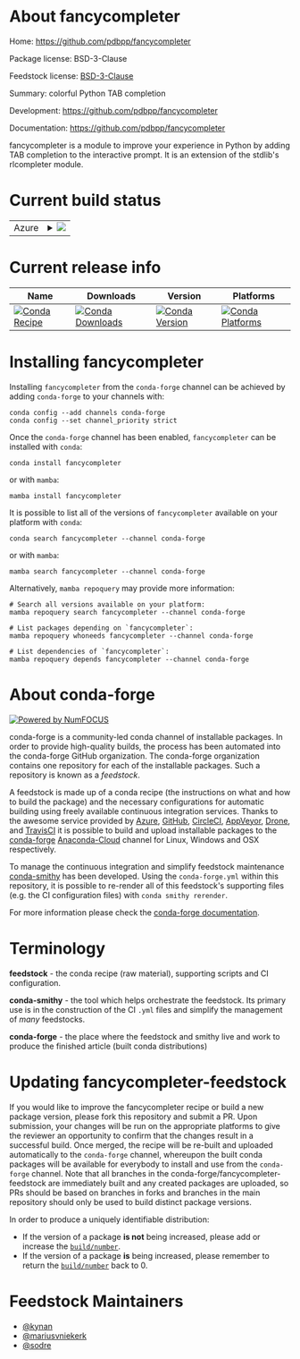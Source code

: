 About fancycompleter
====================

Home: https://github.com/pdbpp/fancycompleter

Package license: BSD-3-Clause

Feedstock license: [BSD-3-Clause](https://github.com/conda-forge/fancycompleter-feedstock/blob/main/LICENSE.txt)

Summary: colorful Python TAB completion

Development: https://github.com/pdbpp/fancycompleter

Documentation: https://github.com/pdbpp/fancycompleter

fancycompleter is a module to improve your experience in Python by adding
TAB completion to the interactive prompt. It is an extension of the
stdlib's rlcompleter module.


Current build status
====================


<table>
    
  <tr>
    <td>Azure</td>
    <td>
      <details>
        <summary>
          <a href="https://dev.azure.com/conda-forge/feedstock-builds/_build/latest?definitionId=286&branchName=main">
            <img src="https://dev.azure.com/conda-forge/feedstock-builds/_apis/build/status/fancycompleter-feedstock?branchName=main">
          </a>
        </summary>
        <table>
          <thead><tr><th>Variant</th><th>Status</th></tr></thead>
          <tbody><tr>
              <td>linux_64_python3.10.____cpython</td>
              <td>
                <a href="https://dev.azure.com/conda-forge/feedstock-builds/_build/latest?definitionId=286&branchName=main">
                  <img src="https://dev.azure.com/conda-forge/feedstock-builds/_apis/build/status/fancycompleter-feedstock?branchName=main&jobName=linux&configuration=linux%20linux_64_python3.10.____cpython" alt="variant">
                </a>
              </td>
            </tr><tr>
              <td>linux_64_python3.11.____cpython</td>
              <td>
                <a href="https://dev.azure.com/conda-forge/feedstock-builds/_build/latest?definitionId=286&branchName=main">
                  <img src="https://dev.azure.com/conda-forge/feedstock-builds/_apis/build/status/fancycompleter-feedstock?branchName=main&jobName=linux&configuration=linux%20linux_64_python3.11.____cpython" alt="variant">
                </a>
              </td>
            </tr><tr>
              <td>linux_64_python3.8.____73_pypy</td>
              <td>
                <a href="https://dev.azure.com/conda-forge/feedstock-builds/_build/latest?definitionId=286&branchName=main">
                  <img src="https://dev.azure.com/conda-forge/feedstock-builds/_apis/build/status/fancycompleter-feedstock?branchName=main&jobName=linux&configuration=linux%20linux_64_python3.8.____73_pypy" alt="variant">
                </a>
              </td>
            </tr><tr>
              <td>linux_64_python3.8.____cpython</td>
              <td>
                <a href="https://dev.azure.com/conda-forge/feedstock-builds/_build/latest?definitionId=286&branchName=main">
                  <img src="https://dev.azure.com/conda-forge/feedstock-builds/_apis/build/status/fancycompleter-feedstock?branchName=main&jobName=linux&configuration=linux%20linux_64_python3.8.____cpython" alt="variant">
                </a>
              </td>
            </tr><tr>
              <td>linux_64_python3.9.____73_pypy</td>
              <td>
                <a href="https://dev.azure.com/conda-forge/feedstock-builds/_build/latest?definitionId=286&branchName=main">
                  <img src="https://dev.azure.com/conda-forge/feedstock-builds/_apis/build/status/fancycompleter-feedstock?branchName=main&jobName=linux&configuration=linux%20linux_64_python3.9.____73_pypy" alt="variant">
                </a>
              </td>
            </tr><tr>
              <td>linux_64_python3.9.____cpython</td>
              <td>
                <a href="https://dev.azure.com/conda-forge/feedstock-builds/_build/latest?definitionId=286&branchName=main">
                  <img src="https://dev.azure.com/conda-forge/feedstock-builds/_apis/build/status/fancycompleter-feedstock?branchName=main&jobName=linux&configuration=linux%20linux_64_python3.9.____cpython" alt="variant">
                </a>
              </td>
            </tr><tr>
              <td>osx_64_python3.10.____cpython</td>
              <td>
                <a href="https://dev.azure.com/conda-forge/feedstock-builds/_build/latest?definitionId=286&branchName=main">
                  <img src="https://dev.azure.com/conda-forge/feedstock-builds/_apis/build/status/fancycompleter-feedstock?branchName=main&jobName=osx&configuration=osx%20osx_64_python3.10.____cpython" alt="variant">
                </a>
              </td>
            </tr><tr>
              <td>osx_64_python3.11.____cpython</td>
              <td>
                <a href="https://dev.azure.com/conda-forge/feedstock-builds/_build/latest?definitionId=286&branchName=main">
                  <img src="https://dev.azure.com/conda-forge/feedstock-builds/_apis/build/status/fancycompleter-feedstock?branchName=main&jobName=osx&configuration=osx%20osx_64_python3.11.____cpython" alt="variant">
                </a>
              </td>
            </tr><tr>
              <td>osx_64_python3.8.____73_pypy</td>
              <td>
                <a href="https://dev.azure.com/conda-forge/feedstock-builds/_build/latest?definitionId=286&branchName=main">
                  <img src="https://dev.azure.com/conda-forge/feedstock-builds/_apis/build/status/fancycompleter-feedstock?branchName=main&jobName=osx&configuration=osx%20osx_64_python3.8.____73_pypy" alt="variant">
                </a>
              </td>
            </tr><tr>
              <td>osx_64_python3.8.____cpython</td>
              <td>
                <a href="https://dev.azure.com/conda-forge/feedstock-builds/_build/latest?definitionId=286&branchName=main">
                  <img src="https://dev.azure.com/conda-forge/feedstock-builds/_apis/build/status/fancycompleter-feedstock?branchName=main&jobName=osx&configuration=osx%20osx_64_python3.8.____cpython" alt="variant">
                </a>
              </td>
            </tr><tr>
              <td>osx_64_python3.9.____73_pypy</td>
              <td>
                <a href="https://dev.azure.com/conda-forge/feedstock-builds/_build/latest?definitionId=286&branchName=main">
                  <img src="https://dev.azure.com/conda-forge/feedstock-builds/_apis/build/status/fancycompleter-feedstock?branchName=main&jobName=osx&configuration=osx%20osx_64_python3.9.____73_pypy" alt="variant">
                </a>
              </td>
            </tr><tr>
              <td>osx_64_python3.9.____cpython</td>
              <td>
                <a href="https://dev.azure.com/conda-forge/feedstock-builds/_build/latest?definitionId=286&branchName=main">
                  <img src="https://dev.azure.com/conda-forge/feedstock-builds/_apis/build/status/fancycompleter-feedstock?branchName=main&jobName=osx&configuration=osx%20osx_64_python3.9.____cpython" alt="variant">
                </a>
              </td>
            </tr><tr>
              <td>osx_arm64_python3.10.____cpython</td>
              <td>
                <a href="https://dev.azure.com/conda-forge/feedstock-builds/_build/latest?definitionId=286&branchName=main">
                  <img src="https://dev.azure.com/conda-forge/feedstock-builds/_apis/build/status/fancycompleter-feedstock?branchName=main&jobName=osx&configuration=osx%20osx_arm64_python3.10.____cpython" alt="variant">
                </a>
              </td>
            </tr><tr>
              <td>osx_arm64_python3.11.____cpython</td>
              <td>
                <a href="https://dev.azure.com/conda-forge/feedstock-builds/_build/latest?definitionId=286&branchName=main">
                  <img src="https://dev.azure.com/conda-forge/feedstock-builds/_apis/build/status/fancycompleter-feedstock?branchName=main&jobName=osx&configuration=osx%20osx_arm64_python3.11.____cpython" alt="variant">
                </a>
              </td>
            </tr><tr>
              <td>osx_arm64_python3.8.____cpython</td>
              <td>
                <a href="https://dev.azure.com/conda-forge/feedstock-builds/_build/latest?definitionId=286&branchName=main">
                  <img src="https://dev.azure.com/conda-forge/feedstock-builds/_apis/build/status/fancycompleter-feedstock?branchName=main&jobName=osx&configuration=osx%20osx_arm64_python3.8.____cpython" alt="variant">
                </a>
              </td>
            </tr><tr>
              <td>osx_arm64_python3.9.____cpython</td>
              <td>
                <a href="https://dev.azure.com/conda-forge/feedstock-builds/_build/latest?definitionId=286&branchName=main">
                  <img src="https://dev.azure.com/conda-forge/feedstock-builds/_apis/build/status/fancycompleter-feedstock?branchName=main&jobName=osx&configuration=osx%20osx_arm64_python3.9.____cpython" alt="variant">
                </a>
              </td>
            </tr><tr>
              <td>win_64_python3.10.____cpython</td>
              <td>
                <a href="https://dev.azure.com/conda-forge/feedstock-builds/_build/latest?definitionId=286&branchName=main">
                  <img src="https://dev.azure.com/conda-forge/feedstock-builds/_apis/build/status/fancycompleter-feedstock?branchName=main&jobName=win&configuration=win%20win_64_python3.10.____cpython" alt="variant">
                </a>
              </td>
            </tr><tr>
              <td>win_64_python3.11.____cpython</td>
              <td>
                <a href="https://dev.azure.com/conda-forge/feedstock-builds/_build/latest?definitionId=286&branchName=main">
                  <img src="https://dev.azure.com/conda-forge/feedstock-builds/_apis/build/status/fancycompleter-feedstock?branchName=main&jobName=win&configuration=win%20win_64_python3.11.____cpython" alt="variant">
                </a>
              </td>
            </tr><tr>
              <td>win_64_python3.8.____73_pypy</td>
              <td>
                <a href="https://dev.azure.com/conda-forge/feedstock-builds/_build/latest?definitionId=286&branchName=main">
                  <img src="https://dev.azure.com/conda-forge/feedstock-builds/_apis/build/status/fancycompleter-feedstock?branchName=main&jobName=win&configuration=win%20win_64_python3.8.____73_pypy" alt="variant">
                </a>
              </td>
            </tr><tr>
              <td>win_64_python3.8.____cpython</td>
              <td>
                <a href="https://dev.azure.com/conda-forge/feedstock-builds/_build/latest?definitionId=286&branchName=main">
                  <img src="https://dev.azure.com/conda-forge/feedstock-builds/_apis/build/status/fancycompleter-feedstock?branchName=main&jobName=win&configuration=win%20win_64_python3.8.____cpython" alt="variant">
                </a>
              </td>
            </tr><tr>
              <td>win_64_python3.9.____73_pypy</td>
              <td>
                <a href="https://dev.azure.com/conda-forge/feedstock-builds/_build/latest?definitionId=286&branchName=main">
                  <img src="https://dev.azure.com/conda-forge/feedstock-builds/_apis/build/status/fancycompleter-feedstock?branchName=main&jobName=win&configuration=win%20win_64_python3.9.____73_pypy" alt="variant">
                </a>
              </td>
            </tr><tr>
              <td>win_64_python3.9.____cpython</td>
              <td>
                <a href="https://dev.azure.com/conda-forge/feedstock-builds/_build/latest?definitionId=286&branchName=main">
                  <img src="https://dev.azure.com/conda-forge/feedstock-builds/_apis/build/status/fancycompleter-feedstock?branchName=main&jobName=win&configuration=win%20win_64_python3.9.____cpython" alt="variant">
                </a>
              </td>
            </tr>
          </tbody>
        </table>
      </details>
    </td>
  </tr>
</table>

Current release info
====================

| Name | Downloads | Version | Platforms |
| --- | --- | --- | --- |
| [![Conda Recipe](https://img.shields.io/badge/recipe-fancycompleter-green.svg)](https://anaconda.org/conda-forge/fancycompleter) | [![Conda Downloads](https://img.shields.io/conda/dn/conda-forge/fancycompleter.svg)](https://anaconda.org/conda-forge/fancycompleter) | [![Conda Version](https://img.shields.io/conda/vn/conda-forge/fancycompleter.svg)](https://anaconda.org/conda-forge/fancycompleter) | [![Conda Platforms](https://img.shields.io/conda/pn/conda-forge/fancycompleter.svg)](https://anaconda.org/conda-forge/fancycompleter) |

Installing fancycompleter
=========================

Installing `fancycompleter` from the `conda-forge` channel can be achieved by adding `conda-forge` to your channels with:

```
conda config --add channels conda-forge
conda config --set channel_priority strict
```

Once the `conda-forge` channel has been enabled, `fancycompleter` can be installed with `conda`:

```
conda install fancycompleter
```

or with `mamba`:

```
mamba install fancycompleter
```

It is possible to list all of the versions of `fancycompleter` available on your platform with `conda`:

```
conda search fancycompleter --channel conda-forge
```

or with `mamba`:

```
mamba search fancycompleter --channel conda-forge
```

Alternatively, `mamba repoquery` may provide more information:

```
# Search all versions available on your platform:
mamba repoquery search fancycompleter --channel conda-forge

# List packages depending on `fancycompleter`:
mamba repoquery whoneeds fancycompleter --channel conda-forge

# List dependencies of `fancycompleter`:
mamba repoquery depends fancycompleter --channel conda-forge
```


About conda-forge
=================

[![Powered by
NumFOCUS](https://img.shields.io/badge/powered%20by-NumFOCUS-orange.svg?style=flat&colorA=E1523D&colorB=007D8A)](https://numfocus.org)

conda-forge is a community-led conda channel of installable packages.
In order to provide high-quality builds, the process has been automated into the
conda-forge GitHub organization. The conda-forge organization contains one repository
for each of the installable packages. Such a repository is known as a *feedstock*.

A feedstock is made up of a conda recipe (the instructions on what and how to build
the package) and the necessary configurations for automatic building using freely
available continuous integration services. Thanks to the awesome service provided by
[Azure](https://azure.microsoft.com/en-us/services/devops/), [GitHub](https://github.com/),
[CircleCI](https://circleci.com/), [AppVeyor](https://www.appveyor.com/),
[Drone](https://cloud.drone.io/welcome), and [TravisCI](https://travis-ci.com/)
it is possible to build and upload installable packages to the
[conda-forge](https://anaconda.org/conda-forge) [Anaconda-Cloud](https://anaconda.org/)
channel for Linux, Windows and OSX respectively.

To manage the continuous integration and simplify feedstock maintenance
[conda-smithy](https://github.com/conda-forge/conda-smithy) has been developed.
Using the ``conda-forge.yml`` within this repository, it is possible to re-render all of
this feedstock's supporting files (e.g. the CI configuration files) with ``conda smithy rerender``.

For more information please check the [conda-forge documentation](https://conda-forge.org/docs/).

Terminology
===========

**feedstock** - the conda recipe (raw material), supporting scripts and CI configuration.

**conda-smithy** - the tool which helps orchestrate the feedstock.
                   Its primary use is in the construction of the CI ``.yml`` files
                   and simplify the management of *many* feedstocks.

**conda-forge** - the place where the feedstock and smithy live and work to
                  produce the finished article (built conda distributions)


Updating fancycompleter-feedstock
=================================

If you would like to improve the fancycompleter recipe or build a new
package version, please fork this repository and submit a PR. Upon submission,
your changes will be run on the appropriate platforms to give the reviewer an
opportunity to confirm that the changes result in a successful build. Once
merged, the recipe will be re-built and uploaded automatically to the
`conda-forge` channel, whereupon the built conda packages will be available for
everybody to install and use from the `conda-forge` channel.
Note that all branches in the conda-forge/fancycompleter-feedstock are
immediately built and any created packages are uploaded, so PRs should be based
on branches in forks and branches in the main repository should only be used to
build distinct package versions.

In order to produce a uniquely identifiable distribution:
 * If the version of a package **is not** being increased, please add or increase
   the [``build/number``](https://docs.conda.io/projects/conda-build/en/latest/resources/define-metadata.html#build-number-and-string).
 * If the version of a package **is** being increased, please remember to return
   the [``build/number``](https://docs.conda.io/projects/conda-build/en/latest/resources/define-metadata.html#build-number-and-string)
   back to 0.

Feedstock Maintainers
=====================

* [@kynan](https://github.com/kynan/)
* [@mariusvniekerk](https://github.com/mariusvniekerk/)
* [@sodre](https://github.com/sodre/)

